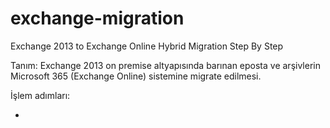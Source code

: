 # exchange-migration
Exchange 2013 to Exchange Online Hybrid Migration Step By Step

Tanım: Exchange 2013 on premise altyapısında barınan eposta ve arşivlerin Microsoft 365 (Exchange Online) sistemine migrate edilmesi.

İşlem adımları:

- 
